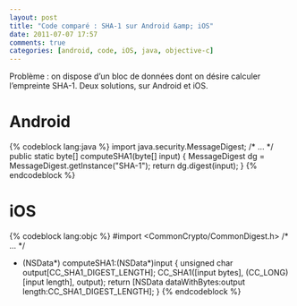 ```yaml
---
layout: post
title: "Code comparé : SHA-1 sur Android &amp; iOS"
date: 2011-07-07 17:57
comments: true
categories: [android, code, iOS, java, objective-c]
---
```

Problème : on dispose d’un bloc de données dont on désire calculer l’empreinte SHA-1. Deux solutions, sur Android et iOS.

Android
=======

{% codeblock lang:java %}
import java.security.MessageDigest;
/* ... */
public static byte[] computeSHA1(byte[] input) {
    MessageDigest dg = MessageDigest.getInstance("SHA-1");
    return dg.digest(input);
}
{% endcodeblock %}

iOS
===

{% codeblock lang:objc %}
#import <CommonCrypto/CommonDigest.h>
/* ... */
+ (NSData*) computeSHA1:(NSData*)input
{
    unsigned char output[CC_SHA1_DIGEST_LENGTH];
    CC_SHA1([input bytes], (CC_LONG)[input length], output);
    return [NSData dataWithBytes:output length:CC_SHA1_DIGEST_LENGTH];
}
{% endcodeblock %}
